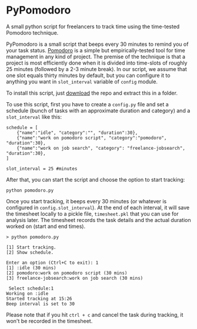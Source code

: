# PyPomodoro
A small python script for freelancers to track time using the time-tested Pomodoro technique.

PyPomodoro is a small script that beeps every 30 minutes to remind you of your task status. [Pomodoro](https://en.wikipedia.org/wiki/Pomodoro_Technique) is a simple but empirically-tested tool for time management in any kind of project. The premise of the technique is that a project is most efficiently done when it is divided into time-slots of roughly 25 minutes (followed by a 2-3 minute break). In our script, we assume that one slot equals thirty minutes by default, but you can configure it to anything you want in `slot_interval` variable of `config` module.

To install this script, just [download](https://github.com/prahladyeri/PyPomodoro/archive/master.zip) the repo and extract this in a folder.

To use this script, first you have to create a `config.py` file and set a schedule (bunch of tasks with an approximate duration and category) and a `slot_interval` like this:

	schedule = [
		{"name":"idle", "category":"", "duration":30},
		{"name":"work on pomodoro script", "category":"pomodoro", "duration":30},
		{"name":"work on job search", "category": "freelance-jobsearch", "duration":30},
	]
	
	slot_interval = 25 #minutes

After that, you can start the script and choose the option to start tracking:

    python pomodoro.py

Once you start tracking, it beeps every 30 minutes (or whatever is configured in `config.slot_interval`). At the end of each interval, it will save the timesheet locally to a pickle file, `timesheet.pkl` that you can use for analysis later. The timesheet records the task details and the actual duration worked on (start and end times).

	> python pomodoro.py

	[1] Start tracking.
	[2] Show schedule.

	Enter an option (Ctrl+C to exit): 1
	[1] :idle (30 mins)
	[2] pomodoro:work on pomodoro script (30 mins)
	[3] freelance-jobsearch:work on job search (30 mins)

	 Select schedule:1
	Working on :idle
	Started tracking at 15:26
	Beep interval is set to 30

Please note that if you hit `ctrl + c` and cancel the task during tracking, it won't be recorded in the timesheet.
